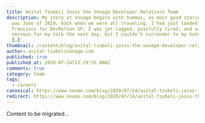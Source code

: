 ```yaml
---
title: Avital Tzubeli Joins the Vonage Developer Relations Team
description: My story at Vonage begins with hummus, as most good stories do. It
  was June of 2019, back when we were all traveling. I had just landed in San
  Francisco for DevRelCon SF; I was jet-lagged, painfully tired, and very
  nervous for my talk the next day, but I couldn’t surrender to my hotel room
  […]
thumbnail: /content/blog/avital-tzubeli-joins-the-vonage-developer-relations-team/Blog_Avital-Tzubeli_1200x600.png
author: avital-tzubelivonage-com
published: true
published_at: 2020-07-24T13:29:55.000Z
comments: true
category: team
tags:
  - careers
canonical: https://www.nexmo.com/blog/2020/07/24/avital-tzubeli-joins-the-vonage-developer-relations-team
redirect: https://www.nexmo.com/blog/2020/07/24/avital-tzubeli-joins-the-vonage-developer-relations-team
---
```


Content to be migrated...
